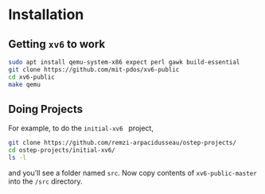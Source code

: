 # Installation

## Getting `xv6` to work

```bash
sudo apt install qemu-system-x86 expect perl gawk build-essential
git clone https://github.com/mit-pdos/xv6-public
cd xv6-public
make qemu
```

## Doing Projects

For example, to do the `initial-xv6 ` project,

```bash
git clone https://github.com/remzi-arpacidusseau/ostep-projects/
cd ostep-projects/initial-xv6/
ls -l
```

and you'll see a folder named `src`. Now copy contents of `xv6-public-master` into the `/src` directory. 
